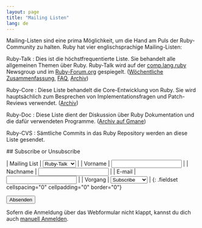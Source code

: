 ```yaml
---
layout: page
title: "Mailing Listen"
lang: de
---
```


Mailing-Listen sind eine prima Möglichkeit, um die Hand am Puls der
Ruby-Community zu halten. Ruby hat vier englischsprachige
Mailing-Listen:

Ruby-Talk
: Dies ist die höchstfrequentierte Liste. Sie behandelt alle allgemeinen
  Themen über Ruby. Ruby-Talk wird auf der
  [comp.lang.ruby](news:comp.lang.ruby) Newsgroup und im
  [Ruby-Forum.org][1] gespiegelt. ([Wöchentliche Zusammenfassung][2],
  [FAQ][3], [Archiv][4])

Ruby-Core
: Diese Liste behandelt die Core-Entwicklung von Ruby. Sie wird
  hauptsächlich zum Besprechen von Implementationsfragen und
  Patch-Reviews verwendet. ([Archiv][5])

Ruby-Doc
: Diese Liste dient der Diskussion über Ruby Dokumentation und die dafür
  verwendeten Programme. ([Archiv auf Gmane][6])

Ruby-CVS
: Sämtliche Commits in das Ruby Repository werden an diese Liste
  gesendet.

<form action="/de/community/mailing-lists/" id="subscriptions-form" method="post" markdown="1">
## Subscribe or Unsubscribe

| Mailing List | <select name="list"><option value="ruby-talk">Ruby-Talk</option><option value="ruby-core">Ruby-Core</option><option value="ruby-doc">Ruby-Doc</option><option value="ruby-cvs">Ruby-CVS</option></select> |
| Vorname | <input name="first_name" value="" /> |
| Nachname | <input name="last_name" value="" /> |
| E-mail | <input name="email" value="" /> |
| Vorgang | <select name="action"><option value="subscribe">Subscribe</option><option value="unsubscribe">Unsubscribe</option></select> |
{: .fieldset cellspacing="0" cellpadding="0" border="0"}

<div class="buttons">
<input class="button" type="submit" value="Absenden" />
</div>
</form>

Sofern die Anmeldung über das Webformular nicht klappt, kannst du dich
auch [manuell Anmelden](manual-instructions/).



[1]: http://ruby-forum.org 
[2]: http://www.rubyweeklynews.org/ 
[3]: http://rubyhacker.com/clrFAQ.html 
[4]: http://blade.nagaokaut.ac.jp/ruby/ruby-talk/index.shtml 
[5]: http://blade.nagaokaut.ac.jp/ruby/ruby-core/index.shtml 
[6]: http://dir.gmane.org/gmane.comp.lang.ruby.documentation 
